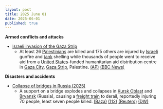 ```yaml
---
layout: post
title: 2025 June 01
date: 2025-06-01
published: true
---
```



**Armed conflicts and attacks**

* [Israeli invasion of the Gaza Strip](https://en.wikipedia.org/wiki/Israeli_invasion_of_the_Gaza_Strip "Israeli invasion of the Gaza Strip")
  + At least 26 [Palestinians](https://en.wikipedia.org/wiki/Palestinians "Palestinians") are killed and 175 others are injured by [Israeli](https://en.wikipedia.org/wiki/Israel "Israel") gunfire and [tank](https://en.wikipedia.org/wiki/Tank "Tank") shelling while thousands of people went to receive aid from a [United States](https://en.wikipedia.org/wiki/United_States "United States")-funded humanitarian aid distribution centre in [Gaza City](https://en.wikipedia.org/wiki/Gaza_City "Gaza City"), [Gaza Strip](https://en.wikipedia.org/wiki/Gaza_Strip "Gaza Strip"), Palestine. [(AP)](https://apnews.com/article/israel-palestinians-hamas-war-news-hostages-aid-06-01-2025-67688833abb96fc068c42d10da90a0a4) [(BBC News)](https://www.bbc.com/news/articles/c991j01lym3o)

**Disasters and accidents**

* [Collapse of bridges in Russia (2025)](https://en.wikipedia.org/wiki/Collapse_of_bridges_in_Russia_%282025%29 "Collapse of bridges in Russia (2025)")
  + A support on a bridge explodes and collapses in [Kursk Oblast](https://en.wikipedia.org/wiki/Kursk_Oblast "Kursk Oblast") and [Bryansk](https://en.wikipedia.org/wiki/Bryansk "Bryansk") (Russia), causing a [freight train](https://en.wikipedia.org/wiki/Freight_train "Freight train") to derail, reportedly injuring 70 people, least seven people killed. [(Baza)](https://t.me/s/bazabazon) [(112)](https://t.me/s/ENews112) [(Reuters)](https://www.reuters.com/world/bridge-collapses-russias-bryansk-region-that-borders-ukraine-governor-says-2025-05-31/) [(DW)](https://www.dw.com/ru/v-rossii-obrusilsa-vtoroj-za-sutki-transportnyj-most/a-72747364)

